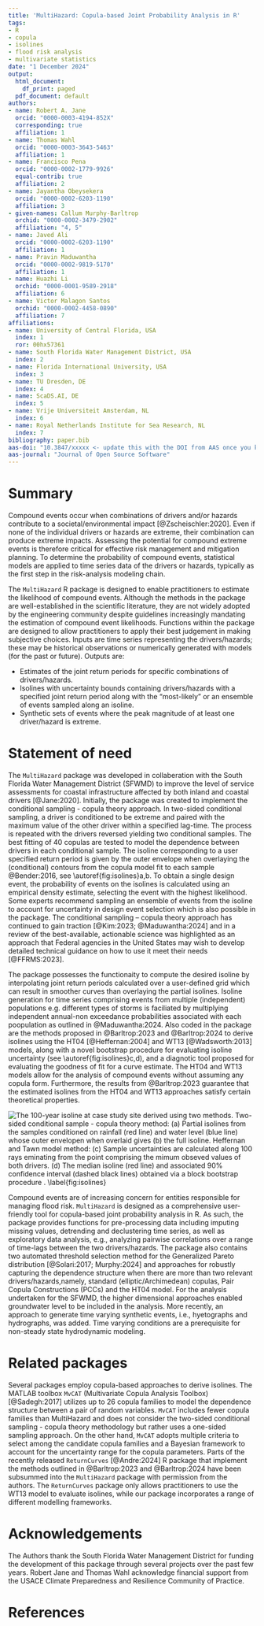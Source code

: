 ```yaml
---
title: 'MultiHazard: Copula-based Joint Probability Analysis in R'
tags:
- R
- copula
- isolines
- flood risk analysis
- multivariate statistics
date: "1 December 2024"
output:
  html_document:
    df_print: paged
  pdf_document: default
authors:
- name: Robert A. Jane
  orcid: "0000-0003-4194-852X"
  corresponding: true
  affiliation: 1
- name: Thomas Wahl
  orcid: "0000-0003-3643-5463"
  affiliation: 1
- name: Francisco Pena
  orcid: "0000-0002-1779-9926"
  equal-contrib: true
  affiliation: 2
- name: Jayantha Obeysekera
  orcid: "0000-0002-6203-1190"
  affiliation: 3
- given-names: Callum Murphy-Barltrop
  orchid: "0000-0002-3479-2902"
  affiliation: "4, 5"
- name: Javed Ali
  orcid: "0000-0002-6203-1190"
  affiliation: 1
- name: Pravin Maduwantha
  orcid: "0000-0002-9819-5170"
  affiliation: 1
- name: Huazhi Li
  orchid: "0000-0001-9589-2918"
  affiliation: 6
- name: Victor Malagon Santos
  orchid: "0000-0002-4458-0890"
  affiliation: 7
affiliations:
- name: University of Central Florida, USA
  index: 1
  ror: 00hx57361
- name: South Florida Water Management District, USA
  index: 2
- name: Florida International University, USA
  index: 3
- name: TU Dresden, DE
  index: 4
- name: ScaDS.AI, DE
  index: 5
- name: Vrije Universiteit Amsterdam, NL
  index: 6
- name: Royal Netherlands Institute for Sea Research, NL
  index: 7
bibliography: paper.bib
aas-doi: "10.3847/xxxxx <- update this with the DOI from AAS once you know it."
aas-journal: "Journal of Open Source Software"
---
```


# Summary

Compound events occur when combinations of drivers and/or hazards contribute to a societal/environmental impact [@Zscheischler:2020]. Even if none of the individual drivers or hazards are extreme, their combination can produce extreme impacts. Assessing the potential for compound extreme events is therefore critical for effective risk management and mitigation planning. To determine the probability of compound events, statistical models are applied to time series data of the drivers or hazards, typically as the first step in the risk-analysis modeling chain. 

The `MultiHazard` R package is designed to enable practitioners to estimate the likelihood of compound events. Although the methods in the package are well-established in the scientific literature, they are not widely adopted by the engineering community despite guidelines increasingly mandating the estimation of compound event likelihoods. Functions within the package are designed to allow practitioners to apply their best judgement in making subjective choices. Inputs are time series representing the drivers/hazards; these may be historical observations or numerically generated with models (for the past or future). Outputs are: 

-	Estimates of the joint return periods for specific combinations of drivers/hazards.
-	Isolines with uncertainty bounds containing drivers/hazards with a specified joint return period along with the “most-likely” or an ensemble of events sampled along an isoline.
-	Synthetic sets of events where the peak magnitude of at least one driver/hazard is extreme.


# Statement of need

The `MultiHazard` package was developed in collaberation with the South Florida Water Management District (SFWMD) to improve the level of service assessments for coastal infrastructure affected by both inland and coastal drivers [@Jane:2020]. Initially, the package was created to implement the conditional sampling - copula theory approach. In two-sided conditional sampling, a driver is conditioned to be extreme and paired with the maximum value of the other driver within a specified lag-time. The process is repeated with the drivers reversed yielding two conditional samples. The best fitting of 40 copulas are tested to model the dependence between drivers in each conditional sample. The isoline corresponding to a user specified return period is given by the outer envelope when overlaying the (conditional) contours from the copula model fit to each sample @Bender:2016, see \autoref{fig:isolines}a,b. To obtain a single design event, the probability of events on the isolines is calculated using an empirical density estimate, selecting the event with the highest likelihood. Some experts recommend sampling an ensemble of events from the isoline to account for uncertainty in design event selection which is also possible in the package. The conditional sampling – copula theory approach has continued to gain traction [@Kim:2023; @Maduwantha:2024] and in a review of the best-available, actionable science was highlighted as an approach that Federal agencies in the United States may wish to develop detailed technical guidance on how to use it meet their needs [@FFRMS:2023]. 

The package possesses the functionaity to compute the desired isoline by interpolating joint return periods calculated over a user-defined grid which can result in smoother curves than overlaying the partial isolines. Isoline generation for time series comprising events from multiple (independent) populations e.g. different types of storms is faciliated by multiplying independent annual-non exceedance probabilities associated with each poopulation as outlined in @Maduwantha:2024. Also coded in the package are the methods proposed in @Barltrop:2023 and @Barltrop:2024 to derive isolines using the HT04 [@Heffernan:2004] and WT13 [@Wadsworth:2013] models, along with a novel bootstrap procedure for evaluating isoline uncertainty (see \autoref{fig:isolines}c,d), and a diagnotic tool proposed for evaluating the goodness of fit for a curve estimate. The HT04 and WT13 models allow for the analysis of compound events without assuming any copula form. Furthermore, the results from @Barltrop:2023 guarantee that the estimated isolines from the HT04 and WT13 approaches satisfy certain theoretical properties. 

![The 100-year isoline at case study site derived using two methods. Two-sided conditional sample - copula theory method: (a) Partial isolines from the samples conditioned on rainfall (red line) and water level (blue line) whose outer envelopen when overlaid gives (b) the full isoline. Heffernan and Tawn model method: (c) Sample uncertainties are calculated along 100 rays eminating from the point comprising the mimum obseved values of both drivers. (d) The median isoline (red line) and associated 90% confidence interval (dashed black lines) obtained via a block bootstrap procedure . \label{fig:isolines}](Figure_1.png)

Compound events are of increasing concern for entities responsible for managing flood risk. `MultiHazard` is designed as a comprehensive user-friendly tool for copula-based joint probability analysis in R. As such, the package provides functions for pre-processing data including imputing missing values, detrending and declustering time series, as well as exploratory data analysis, e.g., analyzing pairwise correlations over a range of time-lags between the two drivers/hazards. The package also contains two automated threshold selection method for the Generalized Pareto distribution [@Solari:2017; Murphy:2024] and approaches for robustly capturing the dependence structure when there are more than two relevant drivers/hazards,namely, standard (elliptic/Archimedean) copulas, Pair Copula Constructions (PCCs) and the HT04 model. For the analysis undertaken for the SFWMD, the higher dimensional approaches enabled groundwater level to be included in the analysis. More recently, an approach to generate time varying synthetic events, i.e., hyetographs and hydrographs, was added. Time varying conditions are a prerequisite for non-steady state hydrodynamic modeling. 

# Related packages

Several packages employ copula-based approaches to derive isolines. The MATLAB toolbox `MvCAT` (Multivariate Copula Analysis Toolbox) [@Sadegh:2017] utilizes up to 26 copula families to model the dependence structure between a pair of random variables. `MvCAT` includes fewer copula families than MultiHazard and does not consider the two-sided conditional sampling - copula theory methodology but rather uses a one-sided sampling approach. On the other hand, `MvCAT` adopts multiple criteria to select among the candidate copula families and a Bayesian framework to account for the uncertainty range for the copula parameters. Parts of the recently released `ReturnCurves` [@Andre:2024] R package that implement the methods outlined in @Barltrop:2023 and @Barltrop:2024 have been subsummed into the `MultiHazard` package with permission from the authors. The `ReturnCurves` package only allows practitioners to use the WT13 model to evaluate isolines, while our package incorporates a range of different modelling frameworks.    

# Acknowledgements

The Authors thank the South Florida Water Management District for funding the development of this package through several projects over the past few years. Robert Jane and Thomas Wahl acknowledge financial support from the USACE Climate Preparedness and Resilience Community of Practice.

# References

